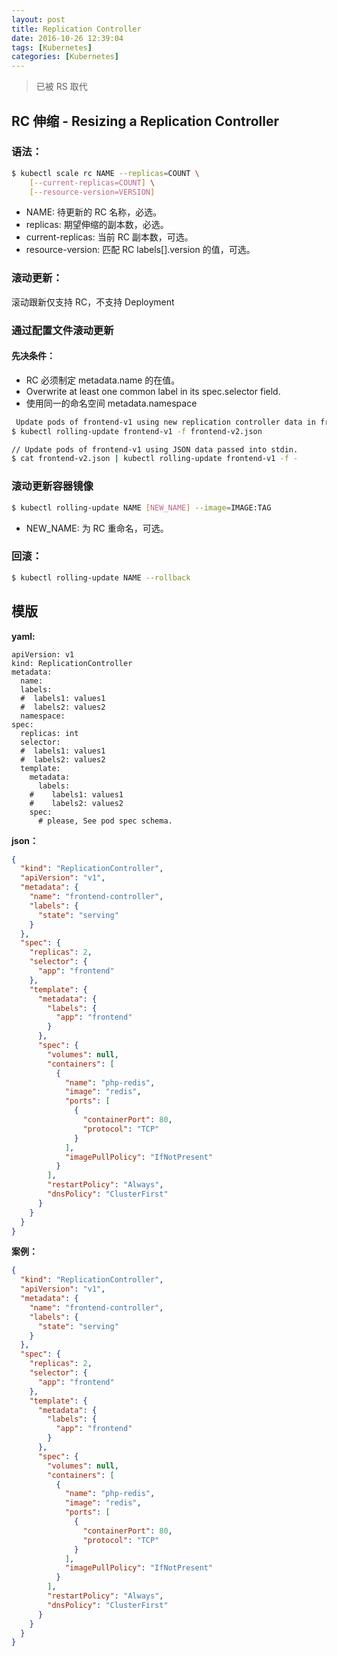 ```yaml
---
layout: post
title: Replication Controller
date: 2016-10-26 12:39:04
tags: [Kubernetes]
categories: [Kubernetes]
---
```



> 已被 RS 取代

## RC 伸缩 - Resizing a Replication Controller

### 语法：

```bash
$ kubectl scale rc NAME --replicas=COUNT \
    [--current-replicas=COUNT] \
    [--resource-version=VERSION]
```

  - NAME: 待更新的 RC 名称，必选。
  - replicas: 期望伸缩的副本数，必选。
  - current-replicas: 当前 RC 副本数，可选。
  - resource-version: 匹配 RC labels[].version 的值，可选。

  <!-- more -->
  
### 滚动更新：

滚动跟新仅支持 RC，不支持 Deployment

### 通过配置文件滚动更新

#### 先决条件：

- RC 必须制定 metadata.name 的在值。
- Overwrite at least one common label in its spec.selector field.
- 使用同一的命名空间 metadata.namespace

```bash
 Update pods of frontend-v1 using new replication controller data in frontend-v2.json.
$ kubectl rolling-update frontend-v1 -f frontend-v2.json

// Update pods of frontend-v1 using JSON data passed into stdin.
$ cat frontend-v2.json | kubectl rolling-update frontend-v1 -f -
```

### 滚动更新容器镜像

```bash
$ kubectl rolling-update NAME [NEW_NAME] --image=IMAGE:TAG
```

  - NEW_NAME: 为 RC 重命名，可选。

### 回滚：

```bash
$ kubectl rolling-update NAME --rollback
```

## 模版

**yaml:**

```
apiVersion: v1
kind: ReplicationController
metadata:
  name:
  labels:
  #  labels1: values1
  #  labels2: values2
  namespace:
spec:
  replicas: int
  selector:
  #  labels1: values1
  #  labels2: values2
  template:
    metadata:
      labels:
    #    labels1: values1
    #    labels2: values2
    spec:
      # please, See pod spec schema.
```

**json：**

```json
{
  "kind": "ReplicationController",
  "apiVersion": "v1",
  "metadata": {
    "name": "frontend-controller",
    "labels": {
      "state": "serving"
    }
  },
  "spec": {
    "replicas": 2,
    "selector": {
      "app": "frontend"
    },
    "template": {
      "metadata": {
        "labels": {
          "app": "frontend"
        }
      },
      "spec": {
        "volumes": null,
        "containers": [
          {
            "name": "php-redis",
            "image": "redis",
            "ports": [
              {
                "containerPort": 80,
                "protocol": "TCP"
              }
            ],
            "imagePullPolicy": "IfNotPresent"
          }
        ],
        "restartPolicy": "Always",
        "dnsPolicy": "ClusterFirst"
      }
    }
  }
}
```

**案例：**

```json
{
  "kind": "ReplicationController",
  "apiVersion": "v1",
  "metadata": {
    "name": "frontend-controller",
    "labels": {
      "state": "serving"
    }
  },
  "spec": {
    "replicas": 2,
    "selector": {
      "app": "frontend"
    },
    "template": {
      "metadata": {
        "labels": {
          "app": "frontend"
        }
      },
      "spec": {
        "volumes": null,
        "containers": [
          {
            "name": "php-redis",
            "image": "redis",
            "ports": [
              {
                "containerPort": 80,
                "protocol": "TCP"
              }
            ],
            "imagePullPolicy": "IfNotPresent"
          }
        ],
        "restartPolicy": "Always",
        "dnsPolicy": "ClusterFirst"
      }
    }
  }
}
```
